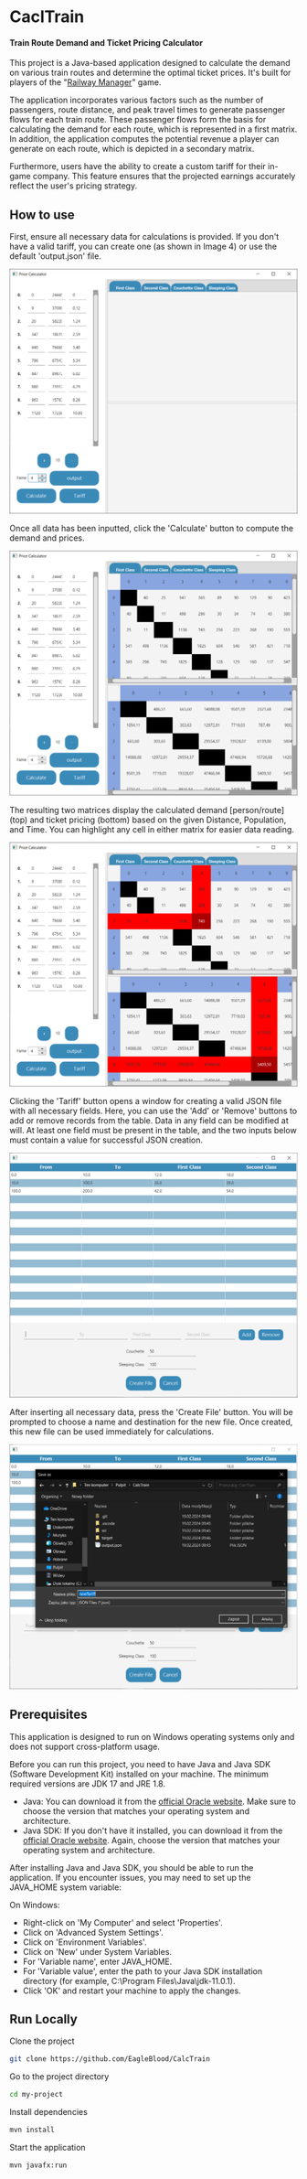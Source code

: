 # CaclTrain

#### Train Route Demand and Ticket Pricing Calculator
This project is a Java-based application designed to calculate the demand on various train routes and determine the optimal ticket prices. It's built for players of the "[Railway Manager](https://sites.google.com/view/kolejowe-eg/strona-główna)" game.

The application incorporates various factors such as the number of passengers, route distance, and peak travel times to generate passenger flows for each train route. These passenger flows form the basis for calculating the demand for each route, which is represented in a first matrix. In addition, the application computes the potential revenue a player can generate on each route, which is depicted in a secondary matrix.

Furthermore, users have the ability to create a custom tariff for their in-game company. This feature ensures that the projected earnings accurately reflect the user's pricing strategy.

## How to use
First, ensure all necessary data for calculations is provided. If you don't have a valid tariff, you can create one (as shown in Image 4) or use the default 'output.json' file.

![Image1](.\src\img\1.PNG)

Once all data has been inputted, click the 'Calculate' button to compute the demand and prices.

![Image2](.\src\img\2.PNG)

The resulting two matrices display the calculated demand [person/route] (top) and ticket pricing (bottom) based on the given Distance, Population, and Time. You can highlight any cell in either matrix for easier data reading.

![Image3](.\src\img\3.PNG)

Clicking the 'Tariff' button opens a window for creating a valid JSON file with all necessary fields. Here, you can use the 'Add' or 'Remove' buttons to add or remove records from the table. Data in any field can be modified at will. At least one field must be present in the table, and the two inputs below must contain a value for successful JSON creation.

![Image4](.\src\img\4.PNG)

After inserting all necessary data, press the 'Create File' button. You will be prompted to choose a name and destination for the new file. Once created, this new file can be used immediately for calculations.

![Image5](.\src\img\5.PNG)

## Prerequisites
This application is designed to run on Windows operating systems only and does not support cross-platform usage.

Before you can run this project, you need to have Java and Java SDK (Software Development Kit) installed on your machine. The minimum required versions are JDK 17 and JRE 1.8.

* Java: You can download it from the [official Oracle website](https://www.oracle.com/java/technologies/javase-jdk11-downloads.html). Make sure to choose the version that matches your operating system and architecture.
* Java SDK: If you don't have it installed, you can download it from the [official Oracle website](https://www.oracle.com/java/technologies/javase-jdk11-downloads.html). Again, choose the version that matches your operating system and architecture.

After installing Java and Java SDK, you should be able to run the application. If you encounter issues, you may need to set up the JAVA_HOME system variable:

On Windows:

* Right-click on 'My Computer' and select 'Properties'.
* Click on 'Advanced System Settings'.
* Click on 'Environment Variables'.
* Click on 'New' under System Variables.
* For 'Variable name', enter JAVA_HOME.
* For 'Variable value', enter the path to your Java SDK installation directory (for example, C:\Program Files\Java\jdk-11.0.1).
* Click 'OK' and restart your machine to apply the changes.

## Run Locally
Clone the project

```bash
git clone https://github.com/EagleBlood/CalcTrain
```

Go to the project directory

```bash
cd my-project
```

Install dependencies

```bash
mvn install
```

Start the application

```bash
mvn javafx:run
```

